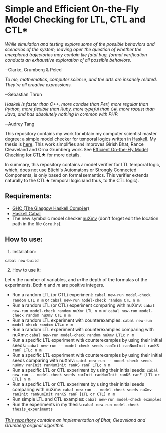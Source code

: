# Simple and Efficient On-the-Fly Model Checking for LTL, CTL and CTL*

_While simulation and testing explore some of the possible behaviors and scenarios of the system, leaving open the question of whether the unexplored trajectories may contain the fatal bug, formal verification conducts an exhaustive exploration of all possible behaviors._

─Clarke, Grumberg & Peled


_To me, mathematics, computer science, and the arts are insanely related. They’re all creative expressions._

─Sebastian Thrun


_Haskell is faster than C++, more concise than Perl, more regular than Python, more flexible than Ruby, more typeful than C#, more robust than Java, and has absolutely nothing in common with PHP._

─Audrey Tang

This repository contains my work for obtain my computer scientist master degree: a simple model checker
for temporal logics written in [Haskell](https://www.haskell.org/).
My thesis is [here](http://132.248.9.195/ptd2018/octubre/0781565/Index.html).
This work simplifies and improves Girish Bhat, Rance Cleaveland and Orna Grumberg work.
See [Efficient On-the-Fly Model Checking for CTL★](https://www.semanticscholar.org/paper/Eecient-On-the-fly-Model-Checking-for-Ctl-Bhat-Cleaveland/e7dbc6e9ff14c98d61af98247e79a3b2058cbfff) for more details.

In summary, this repository contains a model verifier for LTL temporal logic, which, does not use Büchi's 
Automatons or Strongly Connected Components, is only based on formal semantics.
This verifier extends naturally to the CTL★ temporal logic (and thus, to the CTL logic).


## Requirements:

* [GHC (The Glasgow Haskell Compiler)](https://www.haskell.org/ghc/)
* [Haskell Cabal](https://www.haskell.org/cabal/)
* The new symbolic model checker [nuXmv](https://nuxmv.fbk.eu/)
(don't forget edit the location path in the file `Core.hs`).

## How to use:

1. Installation:

`cabal new-build`

2. How to use it:

Let _n_ the number of variables, and _m_ the depth of the formulas of the experiments. Both
_n_ and _m_ are positive integers.

   * Run a random LTL (or CTL) experiment: `cabal new-run model-check random LTL n m` or `cabal new-run model-check random CTL n m`
   * Run a random LTL (or CTL) experiment comparing with nuXmv: `cabal new-run model-check random nuXmv LTL n m` or `cabal new-run model-check random nuXmv CTL n m`
   * Run a random LTL experiment with counterexamples: `cabal new-run model-check random LTLc n m`
   * Run a random LTL experiment with counterexamples comparing with nuXmv: `cabal new-run model-check random nuXmv LTLc n m`
   * Run a specific LTL experiment with counterexamples by using their initial seeds: `cabal new-run -- model-check seeds ranInit ranNumInit ranKS ranF LTLc n m`
   * Run a specific LTL experiment with counterexamples by using their initial seeds comparing with nuXmv: `cabal new-run -- model-check seeds nuXmv ranInit ranNumInit ranKS ranF LTLc n m`
   * Run a specific LTL or CTL experiment by using their initial seeds: `cabal new-run -- model-check seeds ranInit ranNumInit ranKS ranF [LTL or CTL] n m`
   * Run a specific LTL or CTL experiment by using their initial seeds comparing with nuXmv: `cabal new-run -- model-check seeds nuXmv ranInit ranNumInit ranKS ranF [LTL or CTL] n m`
   * Run simple LTL and CTL examples: `cabal new-run model-check examples`
   * Run the experiments in my thesis: `cabal new-run model-check thesis_experiments` 

###### [This repository](https://github.com/spidermoy/OnTheFly_ModelChecking) contains an implementation of Bhat, Cleaveland and Grumberg original algorithm.
